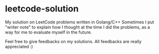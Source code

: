 # leetcode-solution
My solution on LeetCode problems written in Golang/C++
Sometimes I put "writer note" to explain how I thought at the time I did the problems, as a way for me to evaluate myself in the future.

Feel free to give feedbacks on my solutions. All feedbacks are really appreciated :)
